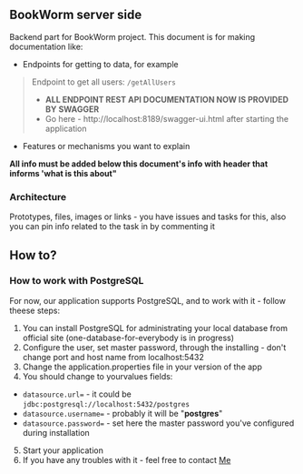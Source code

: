 ## BookWorm server side

Backend part for BookWorm project.
This document is for making documentation like:
* Endpoints for getting to data, for example
>  Endpoint to get all users: `/getAllUsers`
> * **ALL ENDPOINT REST API DOCUMENTATION NOW IS PROVIDED BY SWAGGER**
> * Go here - http://localhost:8189/swagger-ui.html after starting the application
* Features or mechanisms you want to explain

**All info must be added below this document's info with header that informs 'what is this about"**

### Architecture
Prototypes, files, images or links - you have issues and tasks for this, also you can pin info related to the task in by commenting it

## How to? 

### How to work with PostgreSQL

For now, our application supports PostgreSQL, and to work with it - follow theese steps:
1. You can install PostgreSQL for administrating your local database from official site (one-database-for-everybody is in progress)
2. Configure the user, set master password, through the installing - don't change port and host name from localhost:5432
3. Change the application.properties file in your version of the app
4. You should change to yourvalues fields:
- `datasource.url=` - it could be `jdbc:postgresql://localhost:5432/postgres`
- `datasource.username=` - probably it will be "**postgres**"
- `datasource.password=` - set here the master password you've configured during installation
5. Start your application
6. If you have any troubles with it - feel free to contact [Me](https://gitlab.com/alex.tifox)